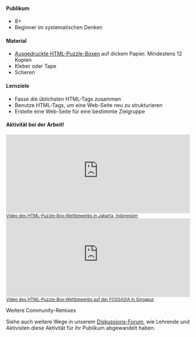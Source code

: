 #### Publikum
* 8+
* Beginner im systematischen Denken

#### Material
* [Ausgedruckte HTML-Puzzle-Boxen](https://www.dropbox.com/s/lv7u8tqawawudiy/html-puzzle-box.pdf?dl=0) auf dickem Papier. Mindestens 12 Kopien
* Kleber oder Tape
* Scheren

#### Lernziele

* Fasse die üblichsten HTML-Tags zusammen
* Benutze HTML-Tags, um eine Web-Seite neu zu strukturieren
* Erstelle eine Web-Seite für eine bestimmte Zielgruppe

#### Aktivität bei der Arbeit!
<iframe src="https://www.youtube-nocookie.com/embed/0lj_nkmwMF4?rel=0" allowfullscreen="" frameborder="0" height="215px" width="100%"></iframe><br>
<a href="https://www.youtube.com/watch?v=0lj_nkmwMF4"><small>Video des HTML-Puzzle-Box-Wettbewerbs in Jakarta, Indonesien</small></a>


<iframe src="https://www.youtube-nocookie.com/embed/_LFaWJqRi64?t=1m" allowfullscreen="" frameborder="0" height="215px" width="100%"></iframe><br>
                <a href="https://youtu.be/_LFaWJqRi64?t=1m"><small>Video des HTML-Puzzle-Box-Wettbewerbs auf der FOSSASIA in Singapur</small></a>
 
 Weitere Community-Remixes

Siehe auch weitere Wege in unserem [Diskussions-Forum](http://discourse.webmaker.org/t/testing-2-writing-the-web/1195/3), wie Lehrende und Aktivisten diese Aktivität für ihr Publikum abgewandelt haben.